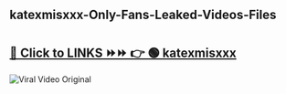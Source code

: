 
 ## katexmisxxx-Only-Fans-Leaked-Videos-Files

# <h2><a href="https://mediaupload.pro?katexmisxxx">🔗 Click to LINKS ⏩⏩ 👉 🟢 katexmisxxx </a></h2>

<a href="https://mediaupload.pro?katexmisxxx" rel="nofollow" data-target="animated-image.originalLink"><img src="https://i.ibb.co.com/xMMVF88/686577567.gif" alt="Viral Video Original" style="max-width: 100%; display: inline-block;" data-target="animated-image.originalImage"></a>